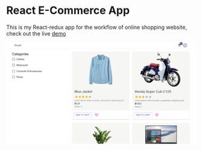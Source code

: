 # React E-Commerce App
This is my React-redux app for the workflow of online shopping website, check out the live [demo]([https://github](https://github.com/hellonathapon/react-ecommerce-app))

![thumbnail](./src/assets/images/thumbnail.png)